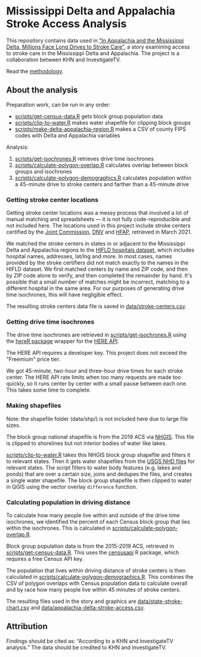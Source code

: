 # Mississippi Delta and Appalachia Stroke Access Analysis

This repository contains data used in ["In Appalachia and the Mississippi Delta, Millions Face Long Drives to Stroke Care"](https://khn.org/news/article/appalachia-mississippi-delta-stroke-treatment-advanced-care-rural-access/), a story examining access to stroke care in the Mississippi Delta and Appalachia. The project is a collaboration between KHN and InvestigateTV.

Read the [methodology](https://khn.org/news/article/methodology-how-we-reported-on-rural-stroke-care/).

## About the analysis
Preparation work, can be run in any order:
* [scripts/get-census-data.R](scripts/get-census-data.R) gets block group population data
* [scripts/clip-to-water.R](scripts/clip-to-water.R) makes water shapefile for clipping block groups
* [scripts/make-delta-appalachia-region.R](scripts/make-delta-appalachia-region.R) makes a CSV of county FIPS codes with Delta and Appalachia variables

Analysis:
1. [scripts/get-isochrones.R](scripts/get-isochrones.R) retrieves drive time isochrones
2. [scripts/calculate-polygon-overlap.R](scripts/calculate-polygon-overlap.R) calculates overlap between block groups and isochrones
3. [scripts/calculate-polygon-demographics.R](scripts/calculate-polygon-demographics.R) calculates population within a 45-minute drive to stroke centers and farther than a 45-minute drive

### Getting stroke center locations
Getting stroke center locations was a messy process that involved a lot of manual matching and spreadsheets ― it is not fully code-reproducible and not included here. The locations used in this project include stroke centers certified by the [Joint Commission](https://www.qualitycheck.org/data-download/), [DNV](https://www.dnvglhealthcare.com/hospitals?search_type=and&q=&c=&c=&c=&c=&prSubmit=Search) and [HFAP](https://www.hfap.org/search-facilities/), retrieved in March 2021.

We matched the stroke centers in states in or adjacent to the Mississippi Delta and Appalachia regions to the [HIFLD hospitals dataset](https://hifld-geoplatform.opendata.arcgis.com/datasets/hospitals/data), which includes hospital names, addresses, lat/lng and more. In most cases, names provided by the stroke certifiers did not match exactly to the names in the HIFLD dataset. We first matched centers by name and ZIP code, and then by ZIP code alone to verify, and then completed the remainder by hand. It's possible that a small number of matches might be incorrect, matching to a different hospital in the same area. For our purposes of generating drive time isochrones, this will have negligible effect.

The resulting stroke centers data file is saved in [data/stroke-centers.csv](data/stroke-centers.csv).

### Getting drive time isochrones
The drive time isochrones are retrieved in [scripts/get-isochrones.R](scripts/get-isochrones.R) using the [hereR package](https://munterfinger.github.io/hereR/) wrapper for the [HERE API](https://developer.here.com/documentation/isoline-routing-api/8.4.0/api-reference-swagger.html).

The HERE API requires a developer key. This project does not exceed the "Freemium" price tier.

We got 45-minute, two-hour and three-hour drive times for each stroke center. The HERE API rate limits when too many requests are made too quickly, so it runs center by center with a small pause between each one. This takes some time to complete.

### Making shapefiles
Note: the shapefile folder (data/shp/) is not included here due to large file sizes.

The block group national shapefile is from the 2019 ACS via [NHGIS](https://www.nhgis.org/). This file is clipped to shorelines but not interior bodies of water like lakes.

[scripts/clip-to-water.R](scripts/clip-to-water.R) takes this NHGIS block group shapefile and filters it to relevant states. Then it gets water shapefiles from the [USGS NHD files](https://www.usgs.gov/core-science-systems/ngp/national-hydrography/access-national-hydrography-products) for relevant states. The script filters to water body features (e.g. lakes and ponds) that are over a certain size, joins and dedupes the files, and creates a single water shapefile. The block group shapefile is then clipped to water in QGIS using the vector overlay `difference` function.

### Calculating population in driving distance

To calculate how many people live within and outside of the drive time isochrones, we identified the percent of each Census block group that lies within the isochrones. This is calculated in [scripts/calculate-polygon-overlap.R](scripts/calculate-polygon-overlap.R).

Block group population data is from the 2015-2019 ACS, retrieved in [scripts/get-census-data.R](scripts/get-census-data.R). This uses the [censusapi](https://github.com/hrecht/censusapi) R package, which requires a free Census API key.

The population that lives within driving distance of stroke centers is then calculated in [scripts/calculate-polygon-demographics.R](scripts/calculate-polygon-demographics.R). This combines the CSV of polygon overlaps with Census population data to calculate overall and by race how many people live within 45 minutes of stroke centers.

The resulting files used in the story and graphics are [data/state-stroke-chart.csv](data/state-stroke-chart.csv) and [data/appalachia-delta-stroke-access.csv](data/appalachia-delta-stroke-access.csv).

## Attribution
Findings should be cited as: “According to a KHN and InvestigateTV analysis.” The data should be credited to KHN and InvestigateTV.
